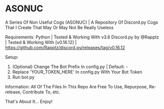# ASONUC
A Series Of Non Useful Cogs (ASONUC) | A Repository Of Discord.py Cogs That I Create That May Or May Not Be Really Useless

Requirements:
  Python | Tested & Working With v3.6
  Discord.py by @Rapptz | Tested & Working With [v0.16.12] | https://github.com/Rapptz/discord.py/releases/tag/v0.16.12
  
Setup:
  1. (Optional) Change The Bot Prefix In config.py | Default: -
  2. Replace 'YOUR_TOKEN_HERE' In config.py With Your Bot Token
  3. Run bot.py
  
Information:
  All Of The Files In This Repo Are Free To Use, Repurpose, Re-release, Contribute To, etc.
  
  That's About It... Enjoy!
